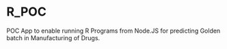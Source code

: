 # R_POC

POC App to enable running R Programs from Node.JS for predicting Golden batch in Manufacturing of Drugs.
